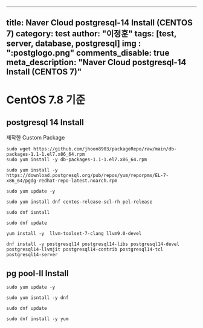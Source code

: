 
---
title: Naver Cloud postgresql-14 Install (CENTOS 7)
category: test
author: "이정훈"
tags: [test, server, database, postgresql]
img : ":postglogo.png"
comments_disable: true
meta_description: "Naver Cloud postgresql-14 Install (CENTOS 7)"
---


# CentOS 7.8 기준

## postgresql 14 Install

제작한 Custom Package
```
sudo wget https://github.com/jhoon8903/packageRepo/raw/main/db-packages-1.1-1.el7.x86_64.rpm
sudo yum install -y db-packages-1.1-1.el7.x86_64.rpm
```

```
sudo yum install -y https://download.postgresql.org/pub/repos/yum/reporpms/EL-7-x86_64/pgdg-redhat-repo-latest.noarch.rpm
```
```
sudo yum update -y
```
```
sudo yum install dnf centos-release-scl-rh pel-release
```
```
sudo dnf isntall 
```
```
sudo dnf update
```
```
yum install -y  llvm-toolset-7-clang llvm9.0-devel
```
```
dnf install -y postgresql14 postgresql14-libs postgresql14-devel postgresql14-llvmjit postgresql14-contrib postgresql14-tcl postgresql14-server
```

## pg pool-II Install
```
sudo yum update -y
```
```
sudo yum isntall -y dnf
```
```
sudo dnf update
```
```
sudo dnf install -y yum 
```
